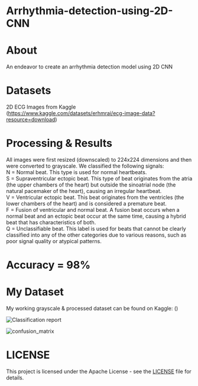 # Arrhythmia-detection-using-2D-CNN

# About

An endeavor to create an arrhythmia detection model using 2D CNN

# Datasets
2D ECG Images from Kaggle (https://www.kaggle.com/datasets/erhmrai/ecg-image-data?resource=download)

# Processing & Results
All images were first resized (downscaled) to 224x224 dimensions and then were converted to grayscale. We classified the following signals:  <br>
N = Normal beat. This type is used for normal heartbeats. <br>
S = Supraventricular ectopic beat. This type of beat originates from the atria (the upper chambers of the heart) but outside the sinoatrial node (the natural pacemaker of the heart), causing an irregular heartbeat. <br>
V = Ventricular ectopic beat. This beat originates from the ventricles (the lower chambers of the heart) and is considered a premature beat. <br>
F = Fusion of ventricular and normal beat. A fusion beat occurs when a normal beat and an ectopic beat occur at the same time, causing a hybrid beat that has characteristics of both. <br>
Q = Unclassifiable beat. This label is used for beats that cannot be clearly classified into any of the other categories due to various reasons, such as poor signal quality or atypical patterns. <br>

# Accuracy = 98%

# My Dataset
My working grayscale & processed dataset can be found on Kaggle: ()

![Classification report](https://github.com/GeoLek/Arrhythmia-detection-using-2D-CNN/assets/89878177/a66bb1bc-6d7d-45ce-b67a-714afdeef9c2)


![confusion_matrix](https://github.com/GeoLek/Arrhythmia-detection-using-2D-CNN/assets/89878177/fa42cec8-a5b1-4be2-af18-8d03c6b5d6ee)


# LICENSE
This project is licensed under the Apache License - see the [LICENSE](https://github.com/GeoLek/Arrhythmia-detection-using-2D-CNN/blob/main/LICENSE) file for details.
